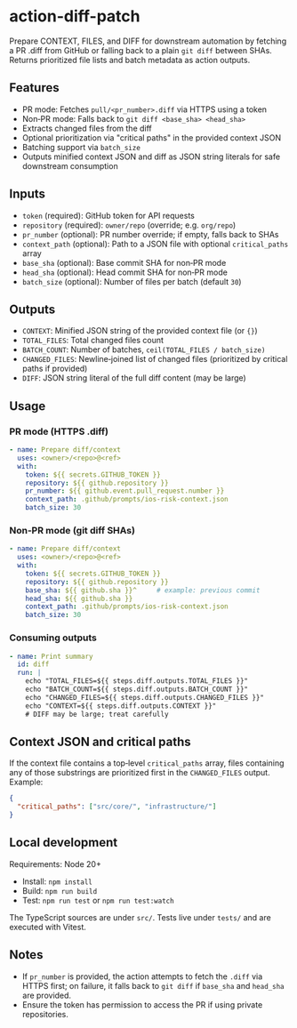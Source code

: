 # action-diff-patch

Prepare CONTEXT, FILES, and DIFF for downstream automation by fetching a PR .diff from GitHub or falling back to a plain `git diff` between SHAs. Returns prioritized file lists and batch metadata as action outputs.

## Features
- PR mode: Fetches `pull/<pr_number>.diff` via HTTPS using a token
- Non‑PR mode: Falls back to `git diff <base_sha> <head_sha>`
- Extracts changed files from the diff
- Optional prioritization via "critical paths" in the provided context JSON
- Batching support via `batch_size`
- Outputs minified context JSON and diff as JSON string literals for safe downstream consumption

## Inputs
- `token` (required): GitHub token for API requests
- `repository` (required): `owner/repo` (override; e.g. `org/repo`)
- `pr_number` (optional): PR number override; if empty, falls back to SHAs
- `context_path` (optional): Path to a JSON file with optional `critical_paths` array
- `base_sha` (optional): Base commit SHA for non‑PR mode
- `head_sha` (optional): Head commit SHA for non‑PR mode
- `batch_size` (optional): Number of files per batch (default `30`)


## Outputs
- `CONTEXT`: Minified JSON string of the provided context file (or `{}`)
- `TOTAL_FILES`: Total changed files count
- `BATCH_COUNT`: Number of batches, `ceil(TOTAL_FILES / batch_size)`
- `CHANGED_FILES`: Newline‑joined list of changed files (prioritized by critical paths if provided)
- `DIFF`: JSON string literal of the full diff content (may be large)

## Usage
### PR mode (HTTPS .diff)
```yaml
- name: Prepare diff/context
  uses: <owner>/<repo>@<ref>
  with:
    token: ${{ secrets.GITHUB_TOKEN }}
    repository: ${{ github.repository }}
    pr_number: ${{ github.event.pull_request.number }}
    context_path: .github/prompts/ios-risk-context.json
    batch_size: 30
```

### Non‑PR mode (git diff SHAs)
```yaml
- name: Prepare diff/context
  uses: <owner>/<repo>@<ref>
  with:
    token: ${{ secrets.GITHUB_TOKEN }}
    repository: ${{ github.repository }}
    base_sha: ${{ github.sha }}^     # example: previous commit
    head_sha: ${{ github.sha }}
    context_path: .github/prompts/ios-risk-context.json
    batch_size: 30
```

### Consuming outputs
```yaml
- name: Print summary
  id: diff
  run: |
    echo "TOTAL_FILES=${{ steps.diff.outputs.TOTAL_FILES }}"
    echo "BATCH_COUNT=${{ steps.diff.outputs.BATCH_COUNT }}"
    echo "CHANGED_FILES=${{ steps.diff.outputs.CHANGED_FILES }}"
    echo "CONTEXT=${{ steps.diff.outputs.CONTEXT }}"
    # DIFF may be large; treat carefully
```

## Context JSON and critical paths
If the context file contains a top‑level `critical_paths` array, files containing any of those substrings are prioritized first in the `CHANGED_FILES` output. Example:
```json
{
  "critical_paths": ["src/core/", "infrastructure/"]
}
```

## Local development
Requirements: Node 20+

- Install: `npm install`
- Build: `npm run build`
- Test: `npm run test` or `npm run test:watch`

The TypeScript sources are under `src/`. Tests live under `tests/` and are executed with Vitest.

## Notes
- If `pr_number` is provided, the action attempts to fetch the `.diff` via HTTPS first; on failure, it falls back to `git diff` if `base_sha` and `head_sha` are provided.
- Ensure the token has permission to access the PR if using private repositories.
